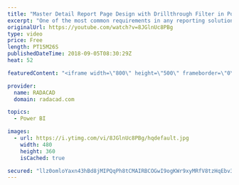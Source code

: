 ```yaml
---
title: "Master Detail Report Page Design with Drillthrough Filter in Power BI"
excerpt: "One of the most common requirements in any reporting solution is the ability to drill through from master page to the details page and see the details of an item or category. In this post, I will explain how this feature is simply possible in Power BI, and what are things to consider when you are implementing"
originalUrl: https://youtube.com/watch?v=8JGlnUc8PBg
type: video
price: Free
length: PT15M26S
publishedDateTime: 2018-09-05T08:30:29Z
heat: 52

featuredContent: "<iframe width=\"800\" height=\"500\" frameborder=\"0\" src=\"https://www.youtube.com/embed/8JGlnUc8PBg\" allow=\"accelerometer; autoplay; encrypted-media; gyroscope; picture-in-picture\" allowfullscreen></iframe>"

provider:
  name: RADACAD
  domain: radacad.com

topics:
  - Power BI

images:
  - url: https://i.ytimg.com/vi/8JGlnUc8PBg/hqdefault.jpg
    width: 480
    height: 360
    isCached: true

secured: "llz0omloYaxn43hBd8jMIPQqPh8tCMAIRBCOGwI9ogKWr9xyMRfV8tzHqEbv3cLsopYAAj3dzhRfhkGKhdHdI5WMHlZ1ENsRsMZcrlqVlcumZot8rjtpb94gfzNeYVOtd76vhvCvA8a3cTiq5ExGwUxHJufNzVacHsB1HDHN7+7cdVJ/zQGOaupmBmKJiEBHIXlT9tj5c4A+szzNAhbId8K0rp51BBrqaqhJOVFXfjn6WdC6I23yvhwYEDEn7t7a73JQn4RWbRePnloTdjkrm7snK6lnadOpL6v2vT7F97VX1hjUvTSZDyWEd/DwOE+8VggFofv96cIlcLMks8Zxq7FuIVnNo/c1hMY/OOsAxYZyoN7br+JBIMYhvADPSRishpjOY4Vm7EFNMaAyk94DBlsFMmWQLvKS4M3BmCih0FM=;lsfqEdxuIUeUu8Id9diLwg=="
---
```


